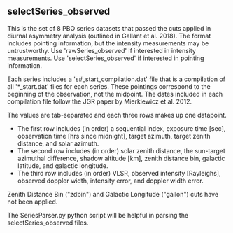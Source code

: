 ## selectSeries_observed
This is the set  of 8 PBO series datasets that passed the cuts applied in diurnal asymmetry analysis (outlined in Gallant et al. 2018).  The format includes pointing information, but the intensity measurements may be untrustworthy. Use 'rawSeries_observed' if interested in intensity measurements. Use 'selectSeries_observed' if interested in pointing information. 

Each series includes a 's#_start_compilation.dat' file that is a compilation of all '*_start.dat' files for each series. These pointings correspond to the beginning of the observation, not the midpoint. The dates included in each compilation file follow the JGR paper by Mierkiewicz et al. 2012. 

The values are tab-separated and each three rows makes up one datapoint.
* The first row includes (in order) a sequential index, exposure time [sec], observation time [hrs since midnight], target azimuth, target zenith distance, and solar azimuth.
* The second row includes (in order) solar zenith distance, the sun-target azimuthal difference, shadow altitude [km], zenith distance bin, galactic latitude, and galactic longitude.
* The third row includes (in order) VLSR, observed intensity [Rayleighs], observed doppler width, intensity error, and doppler width error.

Zenith Distance Bin ("zdbin") and Galactic Longitude ("gallon") cuts have not been applied.

The SeriesParser.py python script will be helpful in parsing the selectSeries_observed files.
